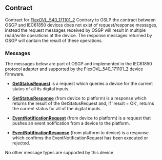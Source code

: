 ## Contract

Contract for [FlexOVL_540_171101_2](./FlexOVL_540_171101_2/FlexOVL_540_171101_2_out.icd.md)
Contrary to OSLP the contract between OSGP and IEC61850 devices does not exist of request/response messages, instead the request messages received by OSGP will result in multiple read/write operations at the device. The response messages returned by OSGP will contain the result of these operations.

### Messages

The messages below are part of OSGP and implemented in the IEC61850 protocol adapter and supported by the FlexOVL_540_171101_2 device firmware.

- **[GetStatusRequest](./FlexOVL_540_171101_2/GetStatus.md)** is a request which queries a device for the current status of all its digital inputs.
- **[GetStatusResponse](./FlexOVL_540_171101_2/GetStatus.md)** (from device to platform) is a response which returns the result of the GetStatusRequest and, if 'result = OK', returns the current status for all of the digital inputs.

- **[EventNotificationRequest](./FlexOVL_540_171101_2/EventNotification.md)** (from device to platform) is a request that pushes an event notification from a device to the platform.
- **[EventNotificationResponse](./FlexOVL_540_171101_2/EventNotification.md)** (from platform to device) is a response which confirms the EventNotificationRequest has been executed or rejected.

No other message types are supported by this device.
